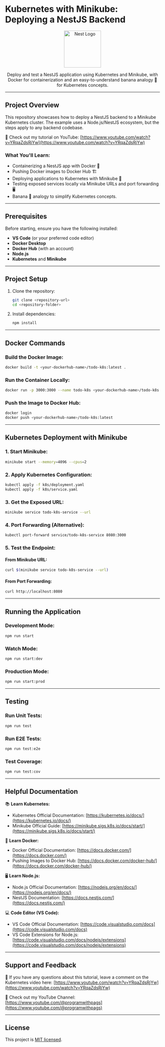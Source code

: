 # Kubernetes with Minikube: Deploying a NestJS Backend

<p align="center">
  <a href="http://nestjs.com/" target="blank"><img src="https://nestjs.com/img/logo-small.svg" width="120" alt="Nest Logo" /></a>
</p>

<p align="center">Deploy and test a NestJS application using Kubernetes and Minikube, with Docker for containerization and an easy-to-understand banana analogy 🍌 for Kubernetes concepts.</p>

---

## Project Overview

This repository showcases how to deploy a NestJS backend to a Minikube Kubernetes cluster. The example uses a Node.js/NestJS ecosystem, but the steps apply to any backend codebase.

🎥 Check out my tutorial on YouTube: [https://www.youtube.com/watch?v=YRqaZdsRjYw](https://www.youtube.com/watch?v=YRqaZdsRjYw)

### What You'll Learn:

- Containerizing a NestJS app with Docker 🐳
- Pushing Docker images to Docker Hub 🏗️
- Deploying applications to Kubernetes with Minikube 🚀
- Testing exposed services locally via Minikube URLs and port forwarding 🖥️
- Banana 🍌 analogy to simplify Kubernetes concepts.

---

## Prerequisites

Before starting, ensure you have the following installed:

- **VS Code** (or your preferred code editor)
- **Docker Desktop**
- **Docker Hub** (with an account)
- **Node.js**
- **Kubernetes** and **Minikube**

---

## Project Setup

1. Clone the repository:

   ```bash
   git clone <repository-url>
   cd <repository-folder>
   ```

2. Install dependencies:
   ```bash
   npm install
   ```

---

## Docker Commands

### Build the Docker Image:

```bash
docker build -t <your-dockerhub-name>/todo-k8s:latest .
```

### Run the Container Locally:

```bash
docker run -p 3000:3000 --name todo-k8s <your-dockerhub-name>/todo-k8s:latest
```

### Push the Image to Docker Hub:

```bash
docker login
docker push <your-dockerhub-name>/todo-k8s:latest
```

---

## Kubernetes Deployment with Minikube

### 1. Start Minikube:

```bash
minikube start --memory=4096 --cpus=2
```

### 2. Apply Kubernetes Configuration:

```bash
kubectl apply -f k8s/deployment.yaml
kubectl apply -f k8s/service.yaml
```

### 3. Get the Exposed URL:

```bash
minikube service todo-k8s-service --url
```

### 4. Port Forwarding (Alternative):

```bash
kubectl port-forward service/todo-k8s-service 8080:3000
```

### 5. Test the Endpoint:

#### From Minikube URL:

```bash
curl $(minikube service todo-k8s-service --url)
```

#### From Port Forwarding:

```bash
curl http://localhost:8080
```

---

## Running the Application

### Development Mode:

```bash
npm run start
```

### Watch Mode:

```bash
npm run start:dev
```

### Production Mode:

```bash
npm run start:prod
```

---

## Testing

### Run Unit Tests:

```bash
npm run test
```

### Run E2E Tests:

```bash
npm run test:e2e
```

### Test Coverage:

```bash
npm run test:cov
```

---

## Helpful Documentation

📚 **Learn Kubernetes:**

- Kubernetes Official Documentation: [https://kubernetes.io/docs/](https://kubernetes.io/docs/)
- Minikube Official Guide: [https://minikube.sigs.k8s.io/docs/start/](https://minikube.sigs.k8s.io/docs/start/)

🐳 **Learn Docker:**

- Docker Official Documentation: [https://docs.docker.com/](https://docs.docker.com/)
- Pushing Images to Docker Hub: [https://docs.docker.com/docker-hub/](https://docs.docker.com/docker-hub/)

🖥️ **Learn Node.js:**

- Node.js Official Documentation: [https://nodejs.org/en/docs/](https://nodejs.org/en/docs/)
- NestJS Documentation: [https://docs.nestjs.com/](https://docs.nestjs.com/)

💻 **Code Editor (VS Code):**

- VS Code Official Documentation: [https://code.visualstudio.com/docs](https://code.visualstudio.com/docs)
- VS Code Extensions for Node.js: [https://code.visualstudio.com/docs/nodejs/extensions](https://code.visualstudio.com/docs/nodejs/extensions)

---

## Support and Feedback

💬 If you have any questions about this tutorial, leave a comment on the Kubernetes video here: [https://www.youtube.com/watch?v=YRqaZdsRjYw](https://www.youtube.com/watch?v=YRqaZdsRjYw)

🎥 Check out my YouTube Channel:
[https://www.youtube.com/@programwithpags](https://www.youtube.com/@programwithpags)

---

## License

This project is [MIT licensed](https://opensource.org/licenses/MIT).
